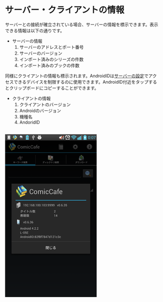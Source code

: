 # サーバー・クライアントの情報
サーバーとの接続が確立されている場合、サーバーの情報を標示できます。表示できる情報は以下の通りです。

* サーバーの情報
    1. サーバーのアドレスとポート番号
    1. サーバーのバージョン
    1. インポート済みのシリーズの件数
    1. インポート済みのブックの件数

同様にクライアントの情報も標示されます。AndroidIDは[サーバーの設定](../../Server/BasicOperations/Settings.mkd)でアクセスできるデバイスを制限するのに使用できます。AndroidID付近をタップするとクリップボードにコピーすることができます。

* クライアントの情報
    1. クライアントのバージョン
    1. Androidのバージョン
    1. 機種名
    1. AndoridID

<br>

<img src='https://raw.githubusercontent.com/burton999dev/ComicCafeHelp/master/images/ja/client/Information.png' width='300px'/>
